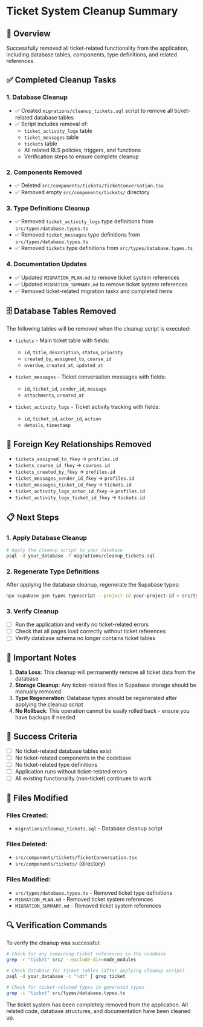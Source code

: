 # Ticket System Cleanup Summary

## 🧹 Overview
Successfully removed all ticket-related functionality from the application, including database tables, components, type definitions, and related references.

## ✅ Completed Cleanup Tasks

### 1. **Database Cleanup**
- ✅ Created `migrations/cleanup_tickets.sql` script to remove all ticket-related database tables
- ✅ Script includes removal of:
  - `ticket_activity_logs` table
  - `ticket_messages` table  
  - `tickets` table
  - All related RLS policies, triggers, and functions
  - Verification steps to ensure complete cleanup

### 2. **Components Removed**
- ✅ Deleted `src/components/tickets/TicketConversation.tsx`
- ✅ Removed empty `src/components/tickets/` directory

### 3. **Type Definitions Cleanup**
- ✅ Removed `ticket_activity_logs` type definitions from `src/types/database.types.ts`
- ✅ Removed `ticket_messages` type definitions from `src/types/database.types.ts`
- ✅ Removed `tickets` type definitions from `src/types/database.types.ts`

### 4. **Documentation Updates**
- ✅ Updated `MIGRATION_PLAN.md` to remove ticket system references
- ✅ Updated `MIGRATION_SUMMARY.md` to remove ticket system references
- ✅ Removed ticket-related migration tasks and completed items

## 🗄️ Database Tables Removed
The following tables will be removed when the cleanup script is executed:
- `tickets` - Main ticket table with fields:
  - `id`, `title`, `description`, `status`, `priority`
  - `created_by`, `assigned_to`, `course_id`
  - `overdue`, `created_at`, `updated_at`

- `ticket_messages` - Ticket conversation messages with fields:
  - `id`, `ticket_id`, `sender_id`, `message`
  - `attachments`, `created_at`

- `ticket_activity_logs` - Ticket activity tracking with fields:
  - `id`, `ticket_id`, `actor_id`, `action`
  - `details`, `timestamp`

## 🔗 Foreign Key Relationships Removed
- `tickets_assigned_to_fkey` → `profiles.id`
- `tickets_course_id_fkey` → `courses.id`
- `tickets_created_by_fkey` → `profiles.id`
- `ticket_messages_sender_id_fkey` → `profiles.id`
- `ticket_messages_ticket_id_fkey` → `tickets.id`
- `ticket_activity_logs_actor_id_fkey` → `profiles.id`
- `ticket_activity_logs_ticket_id_fkey` → `tickets.id`

## 📋 Next Steps

### 1. **Apply Database Cleanup**
```bash
# Apply the cleanup script to your database
psql -d your_database -f migrations/cleanup_tickets.sql
```

### 2. **Regenerate Type Definitions**
After applying the database cleanup, regenerate the Supabase types:
```bash
npx supabase gen types typescript --project-id your-project-id > src/types/database.types.ts
```

### 3. **Verify Cleanup**
- [ ] Run the application and verify no ticket-related errors
- [ ] Check that all pages load correctly without ticket references
- [ ] Verify database schema no longer contains ticket tables

## 🚨 Important Notes

1. **Data Loss**: This cleanup will permanently remove all ticket data from the database
2. **Storage Cleanup**: Any ticket-related files in Supabase storage should be manually removed
3. **Type Regeneration**: Database types should be regenerated after applying the cleanup script
4. **No Rollback**: This operation cannot be easily rolled back - ensure you have backups if needed

## 🎯 Success Criteria

- [ ] No ticket-related database tables exist
- [ ] No ticket-related components in the codebase
- [ ] No ticket-related type definitions
- [ ] Application runs without ticket-related errors
- [ ] All existing functionality (non-ticket) continues to work

## 📁 Files Modified

### Files Created:
- `migrations/cleanup_tickets.sql` - Database cleanup script

### Files Deleted:
- `src/components/tickets/TicketConversation.tsx`
- `src/components/tickets/` (directory)

### Files Modified:
- `src/types/database.types.ts` - Removed ticket type definitions
- `MIGRATION_PLAN.md` - Removed ticket system references
- `MIGRATION_SUMMARY.md` - Removed ticket system references

## 🔍 Verification Commands

To verify the cleanup was successful:

```bash
# Check for any remaining ticket references in the codebase
grep -r "ticket" src/ --exclude-dir=node_modules

# Check database for ticket tables (after applying cleanup script)
psql -d your_database -c "\dt" | grep ticket

# Check for ticket-related types in generated types
grep -i "ticket" src/types/database.types.ts
```

The ticket system has been completely removed from the application. All related code, database structures, and documentation have been cleaned up.
